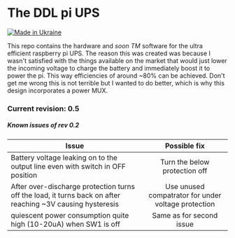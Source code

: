 # The DDL pi UPS
[![Made in Ukraine](https://img.shields.io/badge/made_in-ukraine-ffd700.svg?labelColor=0057b7)](https://vshymanskyy.github.io/StandWithUkraine)

This repo contains the hardware and *soon TM* software for the ultra efficient raspberry pi UPS.
The reason this was created was because I wasn't satisfied with the things available on the market
that would just lower the incoming voltage to charge the battery and immediately boost it to power the pi. This way efficiencies of around ~80% can be achieved. Don't get me wrong this is not terrible but I wanted to do better, which is why this design incorporates a power MUX.

### Current revision: 0.5

##### Known issues of rev 0.2

| Issue  | Possible fix |
| ------------- |:-------------:|
| Battery voltage leaking on to the output line even with switch in OFF position| Turn the below protection off |
| After over-discharge protection turns off the load, it turns back on after reaching ~3V causing hysteresis    | Use unused compatrator for under voltage protection  |
| quiescent power consumption quite high (10-20uA) when SW1 is off     | Same as for second issue     |

